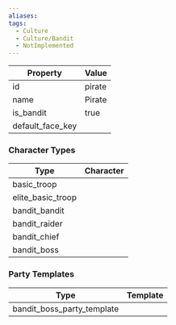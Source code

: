 ```yaml
---
aliases: 
tags:
  - Culture
  - Culture/Bandit
  - NotImplemented
---
```


| Property         | Value  |
| ---------------- | ------ |
| id               | pirate |
| name             | Pirate |
| is_bandit        | true   |
| default_face_key |        |

### Character Types
| Type              | Character |
| ----------------- | --------- |
| basic_troop       |           |
| elite_basic_troop |           |
| bandit_bandit     |           |
| bandit_raider     |           |
| bandit_chief      |           |
| bandit_boss       |           |

### Party Templates
| Type                       | Template |
| -------------------------- | -------- |
| bandit_boss_party_template |          |
